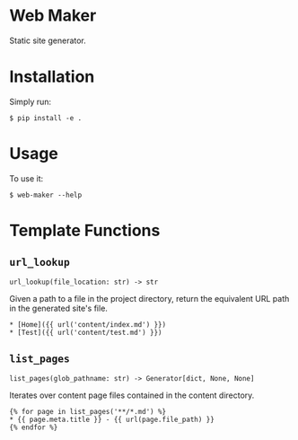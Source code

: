 # Web Maker

Static site generator.


# Installation

Simply run:

    $ pip install -e .


# Usage

To use it:

    $ web-maker --help


# Template Functions

## `url_lookup`

`url_lookup(file_location: str) -> str`

Given a path to a file in the project directory, return the equivalent URL path in the generated site's file.

```jinja
* [Home]({{ url('content/index.md') }})
* [Test]({{ url('content/test.md') }})
```

## `list_pages`

`list_pages(glob_pathname: str) -> Generator[dict, None, None]`

Iterates over content page files contained in the content directory.

```jinja
{% for page in list_pages('**/*.md') %}
* {{ page.meta.title }} - {{ url(page.file_path) }}
{% endfor %}
```
